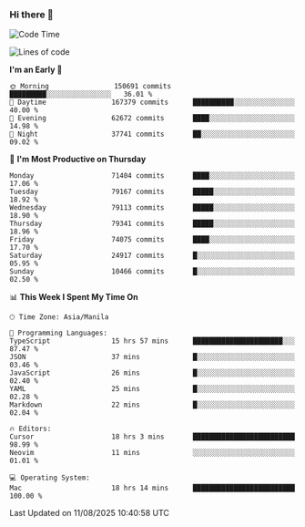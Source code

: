 ### Hi there 👋

<!--START_SECTION:waka-->
![Code Time](http://img.shields.io/badge/Code%20Time-6%2C175%20hrs%2057%20mins-blue)

![Lines of code](https://img.shields.io/badge/From%20Hello%20World%20I%27ve%20Written-143.6%20million%20lines%20of%20code-blue)

**I'm an Early 🐤** 

```text
🌞 Morning                150691 commits      █████████░░░░░░░░░░░░░░░░   36.01 % 
🌆 Daytime                167379 commits      ██████████░░░░░░░░░░░░░░░   40.00 % 
🌃 Evening                62672 commits       ████░░░░░░░░░░░░░░░░░░░░░   14.98 % 
🌙 Night                  37741 commits       ██░░░░░░░░░░░░░░░░░░░░░░░   09.02 % 
```
📅 **I'm Most Productive on Thursday** 

```text
Monday                   71404 commits       ████░░░░░░░░░░░░░░░░░░░░░   17.06 % 
Tuesday                  79167 commits       █████░░░░░░░░░░░░░░░░░░░░   18.92 % 
Wednesday                79113 commits       █████░░░░░░░░░░░░░░░░░░░░   18.90 % 
Thursday                 79341 commits       █████░░░░░░░░░░░░░░░░░░░░   18.96 % 
Friday                   74075 commits       ████░░░░░░░░░░░░░░░░░░░░░   17.70 % 
Saturday                 24917 commits       █░░░░░░░░░░░░░░░░░░░░░░░░   05.95 % 
Sunday                   10466 commits       █░░░░░░░░░░░░░░░░░░░░░░░░   02.50 % 
```


📊 **This Week I Spent My Time On** 

```text
🕑︎ Time Zone: Asia/Manila

💬 Programming Languages: 
TypeScript               15 hrs 57 mins      ██████████████████████░░░   87.47 % 
JSON                     37 mins             █░░░░░░░░░░░░░░░░░░░░░░░░   03.46 % 
JavaScript               26 mins             █░░░░░░░░░░░░░░░░░░░░░░░░   02.40 % 
YAML                     25 mins             █░░░░░░░░░░░░░░░░░░░░░░░░   02.28 % 
Markdown                 22 mins             █░░░░░░░░░░░░░░░░░░░░░░░░   02.04 % 

🔥 Editors: 
Cursor                   18 hrs 3 mins       █████████████████████████   98.99 % 
Neovim                   11 mins             ░░░░░░░░░░░░░░░░░░░░░░░░░   01.01 % 

💻 Operating System: 
Mac                      18 hrs 14 mins      █████████████████████████   100.00 % 
```


 Last Updated on 11/08/2025 10:40:58 UTC
<!--END_SECTION:waka-->


<!--
**rad182/rad182** is a ✨ _special_ ✨ repository because its `README.md` (this file) appears on your GitHub profile.

Here are some ideas to get you started:

- 🔭 I’m currently working on ...
- 🌱 I’m currently learning ...
- 👯 I’m looking to collaborate on ...
- 🤔 I’m looking for help with ...
- 💬 Ask me about ...
- 📫 How to reach me: ...
- 😄 Pronouns: ...
- ⚡ Fun fact: ...
-->
